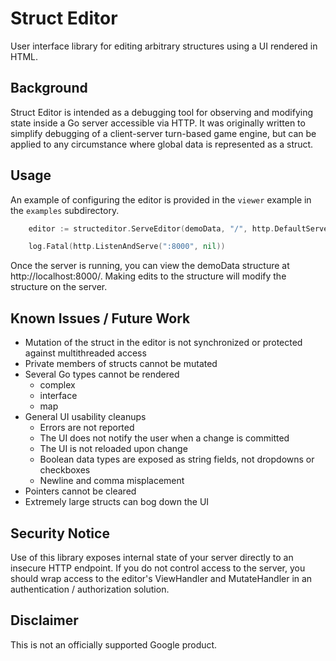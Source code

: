 # Struct Editor

User interface library for editing arbitrary structures using a
UI rendered in HTML.

## Background

Struct Editor is intended as a debugging tool for observing and modifying state
inside a Go server accessible via HTTP. It was originally written to simplify
debugging of a client-server turn-based game engine, but can be applied to any
circumstance where global data is represented as a struct.

## Usage

An example of configuring the editor is provided in the `viewer` example in
the `examples` subdirectory.

```go
	editor := structeditor.ServeEditor(demoData, "/", http.DefaultServeMux)

	log.Fatal(http.ListenAndServe(":8000", nil))
```

Once the server is running, you can view the demoData structure at
http://localhost:8000/. Making edits to the structure will modify the structure
on the server.

## Known Issues / Future Work

* Mutation of the struct in the editor is not synchronized or protected against
  multithreaded access
* Private members of structs cannot be mutated
* Several Go types cannot be rendered
    * complex
    * interface
    * map
* General UI usability cleanups
    * Errors are not reported
    * The UI does not notify the user when a change is committed
    * The UI is not reloaded upon change
    * Boolean data types are exposed as string fields, not dropdowns or checkboxes
    * Newline and comma misplacement
* Pointers cannot be cleared
* Extremely large structs can bog down the UI

## Security Notice

Use of this library exposes internal state of your server directly to an
insecure HTTP endpoint. If you do not control access to the server, you should
wrap access to the editor's ViewHandler and MutateHandler in an authentication /
authorization solution.

## Disclaimer

This is not an officially supported Google product.
